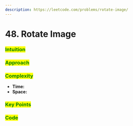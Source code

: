```yaml
---
description: https://leetcode.com/problems/rotate-image/
---
```


# 48. Rotate Image

### <mark style="color:green;">Intuition</mark>

###

### <mark style="color:green;">Approach</mark>

###

### <mark style="color:green;">Complexity</mark>

* **Time:**
* **Space:**

### <mark style="color:green;">Key Points</mark>

###

### <mark style="color:green;">**Code**</mark>

```cpp
```


